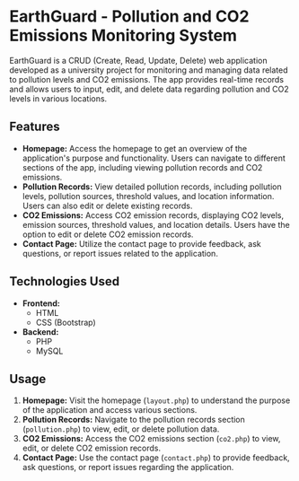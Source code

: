 # EarthGuard - Pollution and CO2 Emissions Monitoring System

EarthGuard is a CRUD (Create, Read, Update, Delete) web application developed as a university project for monitoring and managing data related to pollution levels and CO2 emissions. The app provides real-time records and allows users to input, edit, and delete data regarding pollution and CO2 levels in various locations.

## Features

- **Homepage:** Access the homepage to get an overview of the application's purpose and functionality. Users can navigate to different sections of the app, including viewing pollution records and CO2 emissions.
- **Pollution Records:** View detailed pollution records, including pollution levels, pollution sources, threshold values, and location information. Users can also edit or delete existing records.
- **CO2 Emissions:** Access CO2 emission records, displaying CO2 levels, emission sources, threshold values, and location details. Users have the option to edit or delete CO2 emission records.
- **Contact Page:** Utilize the contact page to provide feedback, ask questions, or report issues related to the application.

## Technologies Used

- **Frontend:**
  - HTML
  - CSS (Bootstrap)
- **Backend:**
  - PHP
  - MySQL

## Usage

1. **Homepage:** Visit the homepage (`layout.php`) to understand the purpose of the application and access various sections.
2. **Pollution Records:** Navigate to the pollution records section (`pollution.php`) to view, edit, or delete pollution data.
3. **CO2 Emissions:** Access the CO2 emissions section (`co2.php`) to view, edit, or delete CO2 emission records.
4. **Contact Page:** Use the contact page (`contact.php`) to provide feedback, ask questions, or report issues regarding the application.
